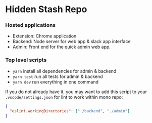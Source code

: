 # Hidden Stash Repo

### Hosted applications

- Extension: Chrome application
- Backend: Node server for web app & slack app interface
- Admin: Front end for the quick admin web app.

### Top level scripts

- `yarn` install all dependencies for admin & backend
- `yarn test` run all tests for admin & backend
- `yarn dev` run everything in one command

If you do not already have it, you may want to add this script to your `.vscode/settings.json` for lint to work within mono repo:

```json
{
  "eslint.workingDirectories": ["./backend", "./admin"]
}
```
